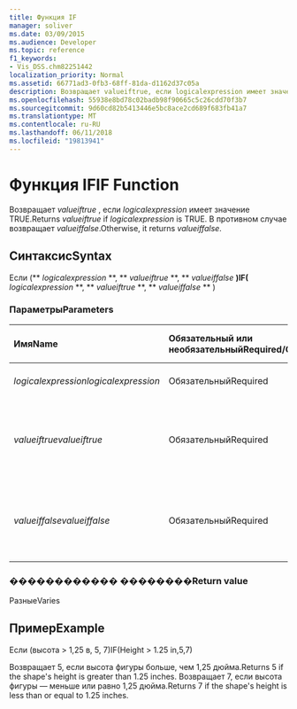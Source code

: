 ```yaml
---
title: Функция IF
manager: soliver
ms.date: 03/09/2015
ms.audience: Developer
ms.topic: reference
f1_keywords:
- Vis_DSS.chm82251442
localization_priority: Normal
ms.assetid: 66771ad3-0fb3-68ff-81da-d1162d37c05a
description: Возвращает valueiftrue, если logicalexpression имеет значение TRUE. В противном случае возвращает valueiffalse.
ms.openlocfilehash: 55938e8bd78c02badb98f90665c5c26cdd70f3b7
ms.sourcegitcommit: 9d60cd82b5413446e5bc8ace2cd689f683fb41a7
ms.translationtype: MT
ms.contentlocale: ru-RU
ms.lasthandoff: 06/11/2018
ms.locfileid: "19813941"
---
```

# <a name="if-function"></a><span data-ttu-id="5f40b-104">Функция IF</span><span class="sxs-lookup"><span data-stu-id="5f40b-104">IF Function</span></span>

<span data-ttu-id="5f40b-105">Возвращает _valueiftrue_ , если _logicalexpression_ имеет значение TRUE.</span><span class="sxs-lookup"><span data-stu-id="5f40b-105">Returns  _valueiftrue_ if  _logicalexpression_ is TRUE.</span></span> <span data-ttu-id="5f40b-106">В противном случае возвращает _valueiffalse_.</span><span class="sxs-lookup"><span data-stu-id="5f40b-106">Otherwise, it returns  _valueiffalse_.</span></span>
  
## <a name="syntax"></a><span data-ttu-id="5f40b-107">Синтаксис</span><span class="sxs-lookup"><span data-stu-id="5f40b-107">Syntax</span></span>

<span data-ttu-id="5f40b-108">Если (** *logicalexpression* **, ** *valueiftrue* **, ** *valueiffalse* **)</span><span class="sxs-lookup"><span data-stu-id="5f40b-108">IF(** *logicalexpression* **, ** *valueiftrue* **, ** *valueiffalse* ** )</span></span> 
  
### <a name="parameters"></a><span data-ttu-id="5f40b-109">Параметры</span><span class="sxs-lookup"><span data-stu-id="5f40b-109">Parameters</span></span>

|<span data-ttu-id="5f40b-110">**Имя**</span><span class="sxs-lookup"><span data-stu-id="5f40b-110">**Name**</span></span>|<span data-ttu-id="5f40b-111">**Обязательный или необязательный**</span><span class="sxs-lookup"><span data-stu-id="5f40b-111">**Required/Optional**</span></span>|<span data-ttu-id="5f40b-112">**Тип данных**</span><span class="sxs-lookup"><span data-stu-id="5f40b-112">**Data Type**</span></span>|<span data-ttu-id="5f40b-113">**Описание**</span><span class="sxs-lookup"><span data-stu-id="5f40b-113">**Description**</span></span>|
|:-----|:-----|:-----|:-----|
| <span data-ttu-id="5f40b-114">_logicalexpression_</span><span class="sxs-lookup"><span data-stu-id="5f40b-114">_logicalexpression_</span></span> <br/> |<span data-ttu-id="5f40b-115">Обязательный</span><span class="sxs-lookup"><span data-stu-id="5f40b-115">Required</span></span>  <br/> |<span data-ttu-id="5f40b-116">**Строка**</span><span class="sxs-lookup"><span data-stu-id="5f40b-116">**String**</span></span> <br/> |<span data-ttu-id="5f40b-117">Выражение для вычисления.</span><span class="sxs-lookup"><span data-stu-id="5f40b-117">Expression to evaluate.</span></span>  <br/> |
| <span data-ttu-id="5f40b-118">_valueiftrue_</span><span class="sxs-lookup"><span data-stu-id="5f40b-118">_valueiftrue_</span></span> <br/> |<span data-ttu-id="5f40b-119">Обязательный</span><span class="sxs-lookup"><span data-stu-id="5f40b-119">Required</span></span>  <br/> |<span data-ttu-id="5f40b-120">**Разные**</span><span class="sxs-lookup"><span data-stu-id="5f40b-120">**Varies**</span></span> <br/> |<span data-ttu-id="5f40b-121">Значение, возвращаемое, если _logicalexpression_ имеет значение true.</span><span class="sxs-lookup"><span data-stu-id="5f40b-121">Value to return if  _logicalexpression_ is true.</span></span>  <br/> |
| <span data-ttu-id="5f40b-122">_valueiffalse_</span><span class="sxs-lookup"><span data-stu-id="5f40b-122">_valueiffalse_</span></span> <br/> |<span data-ttu-id="5f40b-123">Обязательный</span><span class="sxs-lookup"><span data-stu-id="5f40b-123">Required</span></span>  <br/> |<span data-ttu-id="5f40b-124">**Разные**</span><span class="sxs-lookup"><span data-stu-id="5f40b-124">**Varies**</span></span> <br/> | <span data-ttu-id="5f40b-125">Значение, возвращаемое, если _logicalexpression_ имеет значение false.</span><span class="sxs-lookup"><span data-stu-id="5f40b-125">Value to return if  _logicalexpression_ is false.</span></span>  <br/> |
   
### <a name="return-value"></a><span data-ttu-id="5f40b-126">������������ ��������</span><span class="sxs-lookup"><span data-stu-id="5f40b-126">Return value</span></span>

<span data-ttu-id="5f40b-127">Разные</span><span class="sxs-lookup"><span data-stu-id="5f40b-127">Varies</span></span>
  
## <a name="example"></a><span data-ttu-id="5f40b-128">Пример</span><span class="sxs-lookup"><span data-stu-id="5f40b-128">Example</span></span>

<span data-ttu-id="5f40b-129">Если (высота \> 1,25 в, 5, 7)</span><span class="sxs-lookup"><span data-stu-id="5f40b-129">IF(Height \> 1.25 in,5,7)</span></span>
  
<span data-ttu-id="5f40b-130">Возвращает 5, если высота фигуры больше, чем 1,25 дюйма.</span><span class="sxs-lookup"><span data-stu-id="5f40b-130">Returns 5 if the shape's height is greater than 1.25 inches.</span></span> <span data-ttu-id="5f40b-131">Возвращает 7, если высота фигуры — меньше или равно 1,25 дюйма.</span><span class="sxs-lookup"><span data-stu-id="5f40b-131">Returns 7 if the shape's height is less than or equal to 1.25 inches.</span></span>
  

